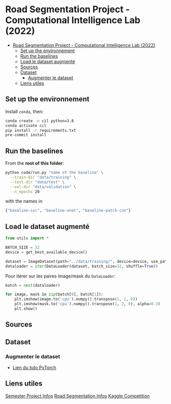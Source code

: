 # Road Segmentation Project - Computational Intelligence Lab (2022)

- [Road Segmentation Project - Computational Intelligence Lab (2022)](#road-segmentation-project---computational-intelligence-lab-2022)
  - [Set up the environnement](#set-up-the-environnement)
  - [Run the baselines](#run-the-baselines)
  - [Load le dataset augmenté](#load-le-dataset-augmenté)
  - [Sources](#sources)
  - [Dataset](#dataset)
    - [Augmenter le dataset](#augmenter-le-dataset)
  - [Liens utiles](#liens-utiles)

## Set up the environnement

Install `conda`, then:

```bash
conda create -n cil python=3.8
conda activate cil
pip install -r requirements.txt
pre-commit install
```

## Run the baselines

From the **root of this folder**:

```bash
python code/run.py "name of the baseline" \
  --train-dir "data/training" \
  --test-dir "data/test" \
  --val-dir "data/validation" \
  --n_epochs 20
```

with the names in

```python
{"baseline-svc", "baseline-unet", "baseline-patch-cnn"}
```

## Load le dataset augmenté

```python
from utils import *

BATCH_SIZE = 32
device = get_best_available_device()

dataset = ImageDataset(path="../data/training/", device=device, use_patches=False)
dataloader = iter(DataLoader(dataset, batch_size=32, shuffle=True))
```

Pour itérer sur les paires image/mask du `DataLoader`:

```python
batch = next(dataloader)

for image, mask in zip(batch[0], batch[1]):
    plt.imshow(image.to('cpu').numpy().transpose(1, 2, 0))
    plt.imshow(mask.to('cpu').numpy().transpose(1, 2, 0), alpha=0.3)
    plt.show()
```

## Sources

## Dataset

### Augmenter le dataset

- [Lien du tuto PyTorch](https://pytorch.org/tutorials/beginner/data_loading_tutorial.html#transforms)

## Liens utiles

[Semester Project Infos](https://docs.google.com/document/d/1kXMPYBRJYzMQNceVUpsaQBSMec8kuaAHiIRGQuG9DQA/edit)
[Road Segmentation Infos](https://docs.google.com/document/d/1MVRFu4oKWgAluY7CRzehFH8Pt-TNSW_9JJ6E9gmraZg/edit#heading=h.go9uiolcl982)
[Kaggle Competition](https://www.kaggle.com/t/32523d9cf29948e089dc4c7a23ecf549)
